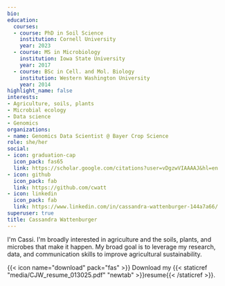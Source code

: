 ```yaml
---
bio: 
education:
  courses:
  - course: PhD in Soil Science
    institution: Cornell University
    year: 2023
  - course: MS in Microbiology
    institution: Iowa State University
    year: 2017
  - course: BSc in Cell. and Mol. Biology
    institution: Western Washington University
    year: 2014
highlight_name: false
interests:
- Agriculture, soils, plants
- Microbial ecology
- Data science
- Genomics
organizations:
- name: Genomics Data Scientist @ Bayer Crop Science
role: she/her
social:
- icon: graduation-cap
  icon_pack: fas65  
  link: https://scholar.google.com/citations?user=vDgzwVIAAAAJ&hl=en
- icon: github
  icon_pack: fab
  link: https://github.com/cwatt
- icon: linkedin
  icon_pack: fab
  link: https://www.linkedin.com/in/cassandra-wattenburger-144a7a66/
superuser: true
title: Cassandra Wattenburger
---
```


I'm Cassi. I'm broadly interested in agriculture and the soils, plants, and microbes that make it happen. My broad goal is to leverage my research, data, and communication skills to improve agricultural sustainability.

{{< icon name="download" pack="fas" >}} Download my {{< staticref "media/CJW_resume_013025.pdf" "newtab" >}}resume{{< /staticref >}}.